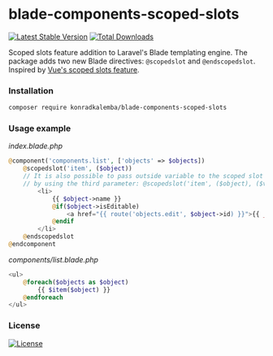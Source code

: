 # blade-components-scoped-slots
[![Latest Stable Version](https://poser.pugx.org/konradkalemba/blade-components-scoped-slots/v/stable)](https://packagist.org/packages/konradkalemba/blade-components-scoped-slots) [![Total Downloads](https://poser.pugx.org/konradkalemba/blade-components-scoped-slots/downloads)](https://packagist.org/packages/konradkalemba/blade-components-scoped-slots)

Scoped slots feature addition to Laravel's Blade templating engine. The package adds two new Blade directives: `@scopedslot` and `@endscopedslot`. Inspired by  [Vue's scoped slots feature](https://vuejs.org/v2/guide/components-slots.html#Scoped-Slots).

### Installation
```sh
composer require konradkalemba/blade-components-scoped-slots
```


### Usage example

*index.blade.php*
```php
@component('components.list', ['objects' => $objects])
    @scopedslot('item', ($object))
    // It is also possible to pass outside variable to the scoped slot
    // by using the third parameter: @scopedslot('item', ($object), ($variable))
        <li>
            {{ $object->name }} 
            @if($object->isEditable)
                <a href="{{ route('objects.edit', $object->id) }}">{{ __('Edit') }}</a>
            @endif
        </li>
    @endscopedslot
@endcomponent
```

*components/list.blade.php*
```php
<ul>
    @foreach($objects as $object)
        {{ $item($object) }}
    @endforeach
</ul>
```

### License
 [![License](https://poser.pugx.org/konradkalemba/blade-components-scoped-slots/license)](https://github.com/konradkalemba/blade-components-scoped-slots/blob/master/LICENSE)